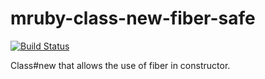 mruby-class-new-fiber-safe
====

[![Build Status](https://travis-ci.org/kazuho/mruby-class-new-fiber-safe.svg?branch=master)](https://travis-ci.org/kazuho/mruby-class-new-fiber-safe)

Class#new that allows the use of fiber in constructor.
